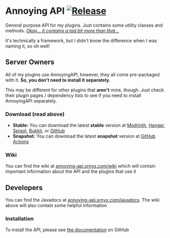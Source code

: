 # Annoying API [![Release](https://jitpack.io/v/srnyx/annoying-api.svg)](https://annoying-api.srnyx.com/jitpack)

General purpose API for my plugins. Just contains some utility classes and methods. *[Okay... it contains a tad bit more than that...](#developers)*

It's technically a framework, but I didn't know the difference when I was naming it, so oh well!

## Server Owners

All of my plugins use AnnoyingAPI, however, they all come pre-packaged with it. **So, you don't need to install it separately.**

This may be different for other plugins that **aren't** mine, though. Just check their plugin pages / dependency lists to see if you need to install AnnoyingAPI separately.

### Download (read above)

- **Stable:** You can download the latest **stable** version at [Modrinth](https://annoying-api.srnyx.com/modrinth), [Hangar](https://annoying-api.srnyx.com/hangar), [Spigot](https://annoying-api.srnyx.com/spigot), [Bukkit](https://annoying-api.srnyx.com/bukkit), or [GitHub](https://annoying-api.srnyx.com/releases/latest)
- **Snapshot:** You can download the latest **snapshot** version at [GitHub Actions](https://annoying-api.srnyx.com/snapshot)

### Wiki

You can find the wiki at [annoying-api.srnyx.com/wiki](https://annoying-api.srnyx.com/wiki) which will contain important information about the API and the plugins that use it

## Developers

You can find the Javadocs at [annoying-api.srnyx.com/javadocs](https://annoying-api.srnyx.com/javadocs). The wiki above will also contain some helpful information

### Installation

To install the API, please see [the documentation](https://annoying-api.srnyx.com/wiki/installation) on GitHub
